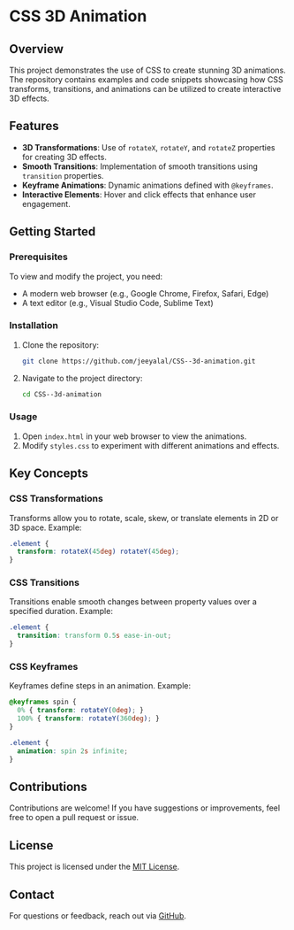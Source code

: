 # CSS 3D Animation

## Overview
This project demonstrates the use of CSS to create stunning 3D animations. The repository contains examples and code snippets showcasing how CSS transforms, transitions, and animations can be utilized to create interactive 3D effects.

## Features
- **3D Transformations**: Use of `rotateX`, `rotateY`, and `rotateZ` properties for creating 3D effects.
- **Smooth Transitions**: Implementation of smooth transitions using `transition` properties.
- **Keyframe Animations**: Dynamic animations defined with `@keyframes`.
- **Interactive Elements**: Hover and click effects that enhance user engagement.

## Getting Started

### Prerequisites
To view and modify the project, you need:
- A modern web browser (e.g., Google Chrome, Firefox, Safari, Edge)
- A text editor (e.g., Visual Studio Code, Sublime Text)

### Installation
1. Clone the repository:
   ```bash
   git clone https://github.com/jeeyalal/CSS--3d-animation.git
   ```
2. Navigate to the project directory:
   ```bash
   cd CSS--3d-animation
   ```

### Usage
1. Open `index.html` in your web browser to view the animations.
2. Modify `styles.css` to experiment with different animations and effects.

## Key Concepts

### CSS Transformations
Transforms allow you to rotate, scale, skew, or translate elements in 2D or 3D space.
Example:
```css
.element {
  transform: rotateX(45deg) rotateY(45deg);
}
```

### CSS Transitions
Transitions enable smooth changes between property values over a specified duration.
Example:
```css
.element {
  transition: transform 0.5s ease-in-out;
}
```

### CSS Keyframes
Keyframes define steps in an animation.
Example:
```css
@keyframes spin {
  0% { transform: rotateY(0deg); }
  100% { transform: rotateY(360deg); }
}

.element {
  animation: spin 2s infinite;
}
```

## Contributions
Contributions are welcome! If you have suggestions or improvements, feel free to open a pull request or issue.

## License
This project is licensed under the [MIT License](LICENSE).

## Contact
For questions or feedback, reach out via [GitHub](https://github.com/jeeyalal).

